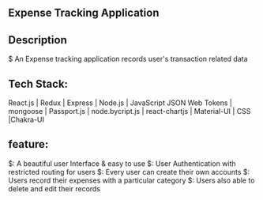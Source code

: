 
## Expense Tracking Application

## Description 
 $ An Expense tracking application records user's transaction related data

 ## Tech Stack:
  React.js | Redux | Express | Node.js | JavaScript
JSON Web Tokens | mongoose | Passport.js | node.bycript.js |
react-chartjs | Material-UI | CSS |Chakra-UI

## feature:

$: A beautiful user Interface & easy to use
$: User Authentication with restricted routing for users
$: Every user can create their own accounts
$: Users record their expenses with a particular category
$: Users also able to delete and edit their records

